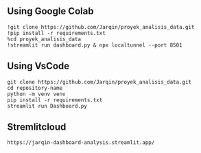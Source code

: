 ## Using Google Colab
```
!git clone https://github.com/Jarqin/proyek_analisis_data.git
!pip install -r requirements.txt
%cd proyek_analisis_data
!streamlit run dashboard.py & npx localtunnel --port 8501
```

## Using VsCode
```
git clone https://github.com/Jarqin/proyek_analisis_data.git
cd repository-name
python -m venv venv
pip install -r requirements.txt
streamlit run Dashboard.py
```

## Stremlitcloud
```
https://jarqin-dashboard-analysis.streamlit.app/
```
